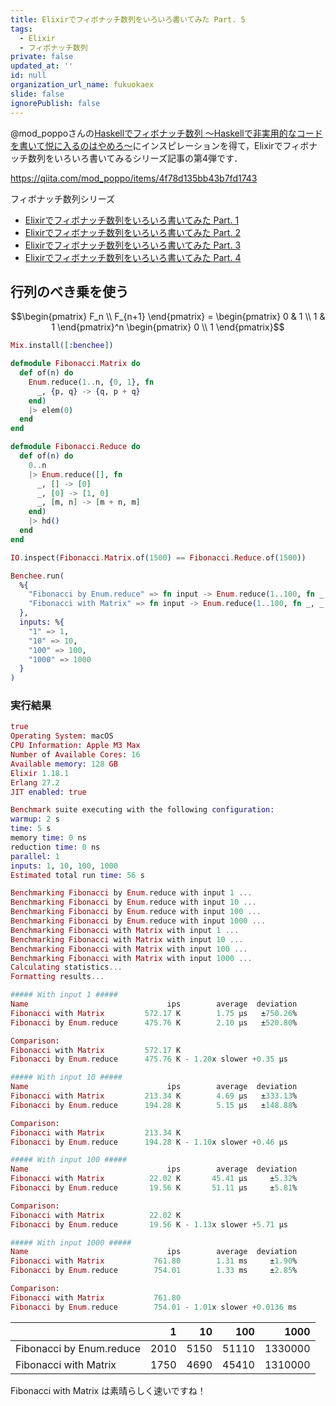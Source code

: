 ```yaml
---
title: Elixirでフィボナッチ数列をいろいろ書いてみた Part. 5
tags:
  - Elixir
  - フィボナッチ数列
private: false
updated_at: ''
id: null
organization_url_name: fukuokaex
slide: false
ignorePublish: false
---
```

@mod_poppoさんの[Haskellでフィボナッチ数列 〜Haskellで非実用的なコードを書いて悦に入るのはやめろ〜](https://qiita.com/mod_poppo/items/4f78d135bb43b7fd1743)にインスピレーションを得て，Elixirでフィボナッチ数列をいろいろ書いてみるシリーズ記事の第4弾です．

https://qiita.com/mod_poppo/items/4f78d135bb43b7fd1743

フィボナッチ数列シリーズ

- [Elixirでフィボナッチ数列をいろいろ書いてみた Part. 1](https://qiita.com/zacky1972/items/74f7ce9b6463862ea5bb)
- [Elixirでフィボナッチ数列をいろいろ書いてみた Part. 2](https://qiita.com/zacky1972/items/fed96c37aef3a09da0c5)
- [Elixirでフィボナッチ数列をいろいろ書いてみた Part. 3](https://qiita.com/zacky1972/items/f65e000178c49fd84e1d)
- [Elixirでフィボナッチ数列をいろいろ書いてみた Part. 4](https://qiita.com/zacky1972/items/70fec5829ad4e97bf872)

## 行列のべき乗を使う

```math
\begin{pmatrix}
  F_n \\
  F_{n+1}
\end{pmatrix}
=
\begin{pmatrix}
  0 & 1 \\
  1 & 1
\end{pmatrix}^n
\begin{pmatrix}
  0 \\
  1
\end{pmatrix}
```

```elixir:fib_benchee.exs
Mix.install([:benchee])

defmodule Fibonacci.Matrix do
  def of(n) do
    Enum.reduce(1..n, {0, 1}, fn
      _, {p, q} -> {q, p + q}
    end)
    |> elem(0)
  end
end

defmodule Fibonacci.Reduce do
  def of(n) do
    0..n
    |> Enum.reduce([], fn
      _, [] -> [0]
      _, [0] -> [1, 0]
      _, [m, n] -> [m + n, m]
    end)
    |> hd()
  end
end

IO.inspect(Fibonacci.Matrix.of(1500) == Fibonacci.Reduce.of(1500))

Benchee.run(
  %{
    "Fibonacci by Enum.reduce" => fn input -> Enum.reduce(1..100, fn _, _ -> Fibonacci.Reduce.of(input) end) end,
    "Fibonacci with Matrix" => fn input -> Enum.reduce(1..100, fn _, _ -> Fibonacci.Matrix.of(input) end) end
  },
  inputs: %{
    "1" => 1,
    "10" => 10,
    "100" => 100,
    "1000" => 1000
  }
)
```

### 実行結果

```elixir
true
Operating System: macOS
CPU Information: Apple M3 Max
Number of Available Cores: 16
Available memory: 128 GB
Elixir 1.18.1
Erlang 27.2
JIT enabled: true

Benchmark suite executing with the following configuration:
warmup: 2 s
time: 5 s
memory time: 0 ns
reduction time: 0 ns
parallel: 1
inputs: 1, 10, 100, 1000
Estimated total run time: 56 s

Benchmarking Fibonacci by Enum.reduce with input 1 ...
Benchmarking Fibonacci by Enum.reduce with input 10 ...
Benchmarking Fibonacci by Enum.reduce with input 100 ...
Benchmarking Fibonacci by Enum.reduce with input 1000 ...
Benchmarking Fibonacci with Matrix with input 1 ...
Benchmarking Fibonacci with Matrix with input 10 ...
Benchmarking Fibonacci with Matrix with input 100 ...
Benchmarking Fibonacci with Matrix with input 1000 ...
Calculating statistics...
Formatting results...

##### With input 1 #####
Name                               ips        average  deviation         median         99th %
Fibonacci with Matrix         572.17 K        1.75 μs   ±750.26%        1.63 μs        2.25 μs
Fibonacci by Enum.reduce      475.76 K        2.10 μs   ±520.80%           2 μs        2.88 μs

Comparison: 
Fibonacci with Matrix         572.17 K
Fibonacci by Enum.reduce      475.76 K - 1.20x slower +0.35 μs

##### With input 10 #####
Name                               ips        average  deviation         median         99th %
Fibonacci with Matrix         213.34 K        4.69 μs   ±333.13%        4.38 μs       12.50 μs
Fibonacci by Enum.reduce      194.28 K        5.15 μs   ±148.88%        4.83 μs       13.29 μs

Comparison: 
Fibonacci with Matrix         213.34 K
Fibonacci by Enum.reduce      194.28 K - 1.10x slower +0.46 μs

##### With input 100 #####
Name                               ips        average  deviation         median         99th %
Fibonacci with Matrix          22.02 K       45.41 μs     ±5.32%       45.04 μs       57.29 μs
Fibonacci by Enum.reduce       19.56 K       51.11 μs     ±5.81%       50.92 μs       62.04 μs

Comparison: 
Fibonacci with Matrix          22.02 K
Fibonacci by Enum.reduce       19.56 K - 1.13x slower +5.71 μs

##### With input 1000 #####
Name                               ips        average  deviation         median         99th %
Fibonacci with Matrix           761.80        1.31 ms     ±1.90%        1.31 ms        1.40 ms
Fibonacci by Enum.reduce        754.01        1.33 ms     ±2.85%        1.32 ms        1.44 ms

Comparison: 
Fibonacci with Matrix           761.80
Fibonacci by Enum.reduce        754.01 - 1.01x slower +0.0136 ms
```

|                         |1    |10  |100  |1000   |
|:------------------------|----:|---:|----:|------:|
|Fibonacci by Enum.reduce | 2010|5150|51110|1330000|
|Fibonacci with Matrix    | 1750|4690|45410|1310000|

Fibonacci with Matrix は素晴らしく速いですね！